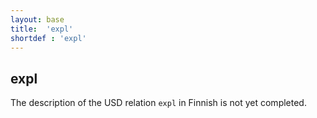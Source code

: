 ```yaml
---
layout: base
title:  'expl'
shortdef : 'expl'
---
```


## expl

The description of the USD relation `expl` in Finnish is not yet completed.
